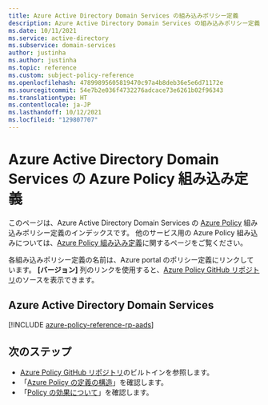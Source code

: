 ```yaml
---
title: Azure Active Directory Domain Services の組み込みポリシー定義
description: Azure Active Directory Domain Services の組み込みポリシー定義の一覧を示します。 これらの組み込みポリシー定義は、Azure リソースを管理するための一般的な方法を示します。
ms.date: 10/11/2021
ms.service: active-directory
ms.subservice: domain-services
author: justinha
ms.author: justinha
ms.topic: reference
ms.custom: subject-policy-reference
ms.openlocfilehash: 47899895605819470c97a4b8deb36e5e6d71172e
ms.sourcegitcommit: 54e7b2e036f4732276adcace73e6261b02f96343
ms.translationtype: HT
ms.contentlocale: ja-JP
ms.lasthandoff: 10/12/2021
ms.locfileid: "129807707"
---
```

# <a name="azure-policy-built-in-definitions-for-azure-active-directory-domain-services"></a>Azure Active Directory Domain Services の Azure Policy 組み込み定義

このページは、Azure Active Directory Domain Services の [Azure Policy](../governance/policy/overview.md) 組み込みポリシー定義のインデックスです。 他のサービス用の Azure Policy 組み込みについては、[Azure Policy 組み込み定義](../governance/policy/samples/built-in-policies.md)に関するページをご覧ください。

各組み込みポリシー定義の名前は、Azure portal のポリシー定義にリンクしています。 **[バージョン]** 列のリンクを使用すると、[Azure Policy GitHub リポジトリ](https://github.com/Azure/azure-policy)のソースを表示できます。

## <a name="azure-active-directory-domain-services"></a>Azure Active Directory Domain Services

[!INCLUDE [azure-policy-reference-rp-aads](../../includes/policy/reference/byrp/microsoft.aad.md)]

## <a name="next-steps"></a>次のステップ

- [Azure Policy GitHub リポジトリ](https://github.com/Azure/azure-policy)のビルトインを参照します。
- 「[Azure Policy の定義の構造](../governance/policy/concepts/definition-structure.md)」を確認します。
- 「[Policy の効果について](../governance/policy/concepts/effects.md)」を確認します。
